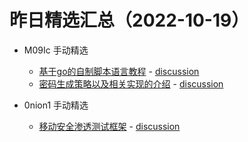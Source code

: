 # 昨日精选汇总（2022-10-19）

- M09Ic 手动精选

  - [基于go的自制脚本语言教程](https://github.com/haifenghuang/magpie-language-design) - [discussion](https://github.com/chainreactors/picker/issues/30)
  - [密码生成策略以及相关实现的介绍](https://chenzhonzhou.github.io/2021/01/05/kali-mi-ma-gong-ji/) - [discussion](https://github.com/chainreactors/picker/issues/31)
- 0nion1 手动精选

  - [移动安全渗透测试框架](https://github.com/MobSF/Mobile-Security-Framework-MobSF) - [discussion](https://github.com/chainreactors/picker/issues/29)
